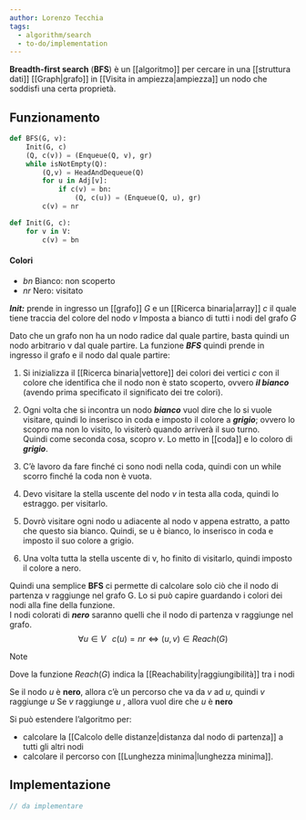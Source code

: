 ```yaml
---
author: Lorenzo Tecchia
tags:
  - algorithm/search
  - to-do/implementation
---
```

**Breadth-first search** (**BFS**) è un [[algoritmo]] per cercare in una [[struttura dati]] [[Graph|grafo]] in [[Visita in ampiezza|ampiezza]] un nodo che soddisfi una certa proprietà.
## Funzionamento
```python
def BFS(G, v):
	Init(G, c)
	(Q, c(v)) = (Enqueue(Q, v), gr)
	while isNotEmpty(Q):
		(Q,v) = HeadAndDequeue(Q)
		for u in Adj[v]:
			if c(v) = bn:
				(Q, c(u)) = (Enqueue(Q, u), gr)
		c(v) = nr	
```

```python
def Init(G, c):
	for v in V:
		c(v) = bn
```
#### Colori
- $bn$ Bianco: non scoperto
- $nr$ Nero: visitato

***Init:*** prende in ingresso un [[grafo]] $G$ e un [[Ricerca binaria|array]] $c$ il quale tiene traccia del colore del nodo $v$ Imposta a bianco di tutti i nodi del grafo $G$

Dato che un grafo non ha un nodo radice dal quale partire, basta quindi un nodo arbitrario v dal quale partire.
La funzione ***BFS*** quindi prende in ingresso il grafo e il nodo dal quale partire:

1. Si inizializza il [[Ricerca binaria|vettore]] dei colori dei vertici $c$ con il colore che identifica che il nodo non è stato scoperto, ovvero
    ***il bianco*** (avendo prima specificato il significato dei tre colori).
2. Ogni volta che si incontra un nodo ***bianco*** vuol dire che lo si vuole visitare, quindi lo inserisco in coda e imposto il colore a ***grigio***; ovvero lo scopro ma non lo visito, lo visiterò quando arriverà il suo turno.  
    Quindi come seconda cosa, scopro $v$. Lo metto in [[coda]] e lo coloro di ***grigio***.
3. C’è lavoro da fare finché ci sono nodi nella coda, quindi con un while scorro finché la coda non è vuota.
 
4. Devo visitare la stella uscente del nodo $v$ in testa alla coda, quindi lo estraggo. per visitarlo.
    
5. Dovrò visitare ogni nodo u adiacente al nodo v appena estratto, a patto che questo sia bianco. Quindi, se u è bianco, lo inserisco in coda e imposto il suo colore a grigio.
    
6. Una volta tutta la stella uscente di v, ho finito di visitarlo, quindi imposto il colore a nero.
    
Quindi una semplice **BFS** ci permette di calcolare solo ciò che il nodo di partenza v raggiunge nel grafo G.
Lo si può capire guardando i colori dei nodi alla fine della funzione.  
I nodi colorati di ***nero*** saranno quelli che il nodo di partenza v raggiunge nel grafo.$$\forall u \in V \;\;\; c(u)=nr \iff (u,v)\in Reach(G)$$
>[!note] 
> Dove la funzione $Reach(G)$ indica la [[Reachability|raggiungibilità]] tra i nodi

Se il nodo $u$ è **nero**, allora c’è un percorso che va da $v$ ad $u$, quindi $v$ raggiunge $u$
Se $v$ raggiunge $u$ , allora vuol dire che $u$ è **nero**

Si può estendere l’algoritmo per:  
- calcolare la [[Calcolo delle distanze|distanza dal nodo di partenza]] a tutti gli altri nodi
- calcolare il percorso con [[Lunghezza minima|lunghezza minima]].

## Implementazione
```C
// da implementare
```
